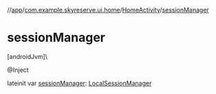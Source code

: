 //[app](../../../index.md)/[com.example.skyreserve.ui.home](../index.md)/[HomeActivity](index.md)/[sessionManager](session-manager.md)

# sessionManager

[androidJvm]\

@Inject

lateinit var [sessionManager](session-manager.md): [LocalSessionManager](../../com.example.skyreserve.util/-local-session-manager/index.md)
